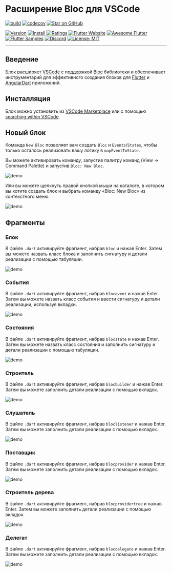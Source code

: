 # Расширение Bloc для VSCode

[![build](https://github.com/felangel/bloc/workflows/build/badge.svg)](https://github.com/felangel/bloc/actions)
[![codecov](https://codecov.io/gh/felangel/Bloc/branch/master/graph/badge.svg)](https://codecov.io/gh/felangel/bloc)
[![Star on GitHub](https://img.shields.io/github/stars/felangel/bloc.svg?style=flat&logo=github&colorB=deeppink&label=Stars)](https://github.com/felangel/bloc)

[![Version](https://vsmarketplacebadge.apphb.com/version-short/FelixAngelov.bloc.svg)](https://marketplace.visualstudio.com/items?itemName=FelixAngelov.bloc)
[![Install](https://vsmarketplacebadge.apphb.com/installs-short/FelixAngelov.bloc.svg)](https://marketplace.visualstudio.com/items?itemName=FelixAngelov.bloc)
[![Ratings](https://vsmarketplacebadge.apphb.com/rating-short/FelixAngelov.bloc.svg)](https://marketplace.visualstudio.com/items?itemName=FelixAngelov.bloc)
[![Flutter Website](https://img.shields.io/badge/Flutter-Website-deepskyblue.svg)](https://flutter.dev/docs/development/data-and-backend/state-mgmt/options#bloc--rx)
[![Awesome Flutter](https://img.shields.io/badge/Awesome-Flutter-blue.svg?longCache=true)](https://github.com/Solido/awesome-flutter#standard)
[![Flutter Samples](https://img.shields.io/badge/Flutter-Samples-teal.svg?longCache=true)](http://fluttersamples.com)
[![Discord](https://img.shields.io/discord/649708778631200778.svg?logo=discord&color=blue)](https://discord.gg/Hc5KD3g)
[![License: MIT](https://img.shields.io/badge/License-MIT-purple.svg)](https://opensource.org/licenses/MIT)

---

## Введение

Блок расширяет [VSCode](https://code.visualstudio.com/) с поддержкой [Bloc](https://bloclibrary.dev) библиотеки и обеспечивает инструментарий для эффективного создания блоков для [Flutter](https://flutter.dev/) и [AngularDart](https://angulardart.dev/) приложений.

## Инсталляция

Блок можно установить из [VSCode Marketplace](https://marketplace.visualstudio.com/items?itemName=FelixAngelov.bloc) или с помощью [searching within VSCode](https://code.visualstudio.com/docs/editor/extension-gallery#_search-for-an-extension).

## Новый блок

Команда `New Bloc` позволяет вам создать `Bloc` и `Events`/`States`, чтобы только осталось реализовать вашу логику в `mapEventToState`.

Вы можете активировать команду, запустив палитру команд (View -> Command Palette) и запустив `Bloc: New Bloc`.

![demo](https://raw.githubusercontent.com/felangel/bloc/master/extensions/vscode/assets/new-bloc-usage-1.gif)

Или вы можете щелкнуть правой кнопкой мыши на каталоге, в котором вы хотите создать блок и выбрать команду «Bloc: New Bloc» из контекстного меню.

![demo](https://raw.githubusercontent.com/felangel/bloc/master/extensions/vscode/assets/new-bloc-usage-2.gif)

## Фрагменты

### Блок

В файле `.dart` активируйте фрагмент, набрав `bloc` и нажав Enter. Затем вы можете назвать класс блока и заполнить сигнатуру и детали реализации с помощью табуляции.

![demo](https://raw.githubusercontent.com/felangel/bloc/master/extensions/vscode/assets/bloc-snippet-usage.gif)

### События

В файле `.dart` активируйте фрагмент, набрав `blocevent` и нажав Enter. Затем вы можете назвать класс события и ввести сигнатуру и детали реализации, используя вкладки.

![demo](https://raw.githubusercontent.com/felangel/bloc/master/extensions/vscode/assets/blocevent-snippet-usage.gif)

### Состояния

В файле `.dart` активируйте фрагмент, набрав `blocstate` и нажав Enter. Затем вы можете назвать класс состояния и заполнить сигнатуру и детали реализации с помощью табуляции.

![demo](https://raw.githubusercontent.com/felangel/bloc/master/extensions/vscode/assets/blocstate-snippet-usage.gif)

### Строитель

В файле `.dart` активируйте фрагмент, набрав `blocbuilder` и нажав Enter. Затем вы можете заполнить детали реализации с помощью вкладок.

![demo](https://raw.githubusercontent.com/felangel/bloc/master/extensions/vscode/assets/blocbuilder-snippet-usage.gif)

### Слушатель

В файле `.dart` активируйте фрагмент, набрав `bloclistener` и нажав Enter. Затем вы можете заполнить детали реализации с помощью вкладок.

![demo](https://raw.githubusercontent.com/felangel/bloc/master/extensions/vscode/assets/bloclistener-snippet-usage.gif)

### Поставщик

В файле `.dart` активируйте фрагмент, набрав `blocprovider` и нажав Enter. Затем вы можете заполнить детали реализации с помощью вкладок.

![demo](https://raw.githubusercontent.com/felangel/bloc/master/extensions/vscode/assets/blocprovider-snippet-usage.gif)

### Строитель дерева

В файле `.dart` активируйте фрагмент, набрав `blocprovidertree` и нажав Enter. Затем вы можете заполнить детали реализации с помощью вкладок.

![demo](https://raw.githubusercontent.com/felangel/bloc/master/extensions/vscode/assets/blocprovidertree-snippet-usage.gif)

### Делегат

В файле `.dart` активируйте фрагмент, набрав `blocdelegate` и нажав Enter. Затем вы можете заполнить детали реализации с помощью вкладок.

![demo](https://raw.githubusercontent.com/felangel/bloc/master/extensions/vscode/assets/blocdelegate-snippet-usage.gif)
